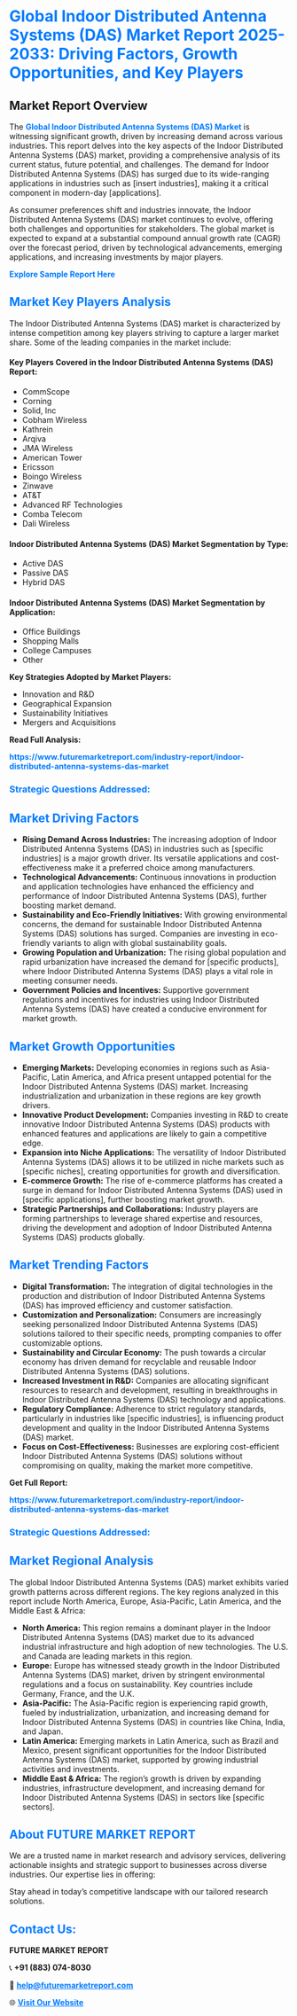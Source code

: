 <h1 style="color: #007BFF;">Global Indoor Distributed Antenna Systems (DAS) Market Report 2025-2033: Driving Factors, Growth Opportunities, and Key Players</h1>

<section id="overview">
<h2>Market Report Overview</h2>
<p>The <a href="https://www.futuremarketreport.com/industry-report/indoor-distributed-antenna-systems-das-market" style="color: #007BFF; text-decoration: none;"><strong>Global Indoor Distributed Antenna Systems (DAS) Market</strong></a> is witnessing significant growth, driven by increasing demand across various industries. This report delves into the key aspects of the Indoor Distributed Antenna Systems (DAS) market, providing a comprehensive analysis of its current status, future potential, and challenges. The demand for Indoor Distributed Antenna Systems (DAS) has surged due to its wide-ranging applications in industries such as [insert industries], making it a critical component in modern-day [applications].</p>
<p>As consumer preferences shift and industries innovate, the Indoor Distributed Antenna Systems (DAS) market continues to evolve, offering both challenges and opportunities for stakeholders. The global market is expected to expand at a substantial compound annual growth rate (CAGR) over the forecast period, driven by technological advancements, emerging applications, and increasing investments by major players.</p>
</section>

<section id="overview">
<p><a href="https://www.futuremarketreport.com/request-sample/reportId=51698" style="color: #007BFF; text-decoration: none;"><strong>Explore Sample Report Here</strong></a></p>
</section>

<section id="key-players">
<h2 style="color: #007BFF;">Market Key Players Analysis</h2>
<p>The Indoor Distributed Antenna Systems (DAS) market is characterized by intense competition among key players striving to capture a larger market share. Some of the leading companies in the market include:</p>
<h4>Key Players Covered in the Indoor Distributed Antenna Systems (DAS) Report:</h4>
<ul><li>CommScope</li><li>Corning</li><li>Solid, Inc</li><li>Cobham Wireless</li><li>Kathrein</li><li>Arqiva</li><li>JMA Wireless</li><li>American Tower</li><li>Ericsson</li><li>Boingo Wireless</li><li>Zinwave</li><li>AT&amp;T</li><li>Advanced RF Technologies</li><li>Comba Telecom</li><li>Dali Wireless</li></ul>
<h4>Indoor Distributed Antenna Systems (DAS) Market Segmentation by Type:</h4>
<ul><li>Active DAS</li><li>Passive DAS</li><li>Hybrid DAS</li></ul>

<h4>Indoor Distributed Antenna Systems (DAS) Market Segmentation by Application:</h4>
<ul><li>Office Buildings</li><li>Shopping Malls</li><li>College Campuses</li><li>Other</li></ul>
<p><strong>Key Strategies Adopted by Market Players:</strong></p>
<ul>
<li>Innovation and R&D</li>
<li>Geographical Expansion</li>
<li>Sustainability Initiatives</li>
<li>Mergers and Acquisitions</li>
</ul>
</section>

<section>
<p><strong>Read Full Analysis: </strong></p><a href="https://www.futuremarketreport.com/industry-report/indoor-distributed-antenna-systems-das-market" style="color: #007BFF; text-decoration: none;"><strong>https://www.futuremarketreport.com/industry-report/indoor-distributed-antenna-systems-das-market</strong></a>
<h3 style="color: #007BFF;">Strategic Questions Addressed:</h3>
</section>

<section id="driving-factors">
<h2 style="color: #007BFF;">Market Driving Factors</h2>
<ul>
<li><strong>Rising Demand Across Industries:</strong> The increasing adoption of Indoor Distributed Antenna Systems (DAS) in industries such as [specific industries] is a major growth driver. Its versatile applications and cost-effectiveness make it a preferred choice among manufacturers.</li>
<li><strong>Technological Advancements:</strong> Continuous innovations in production and application technologies have enhanced the efficiency and performance of Indoor Distributed Antenna Systems (DAS), further boosting market demand.</li>
<li><strong>Sustainability and Eco-Friendly Initiatives:</strong> With growing environmental concerns, the demand for sustainable Indoor Distributed Antenna Systems (DAS) solutions has surged. Companies are investing in eco-friendly variants to align with global sustainability goals.</li>
<li><strong>Growing Population and Urbanization:</strong> The rising global population and rapid urbanization have increased the demand for [specific products], where Indoor Distributed Antenna Systems (DAS) plays a vital role in meeting consumer needs.</li>
<li><strong>Government Policies and Incentives:</strong> Supportive government regulations and incentives for industries using Indoor Distributed Antenna Systems (DAS) have created a conducive environment for market growth.</li>
</ul>
</section>

<section id="growth-opportunities">
<h2 style="color: #007BFF;">Market Growth Opportunities</h2>
<ul>
<li><strong>Emerging Markets:</strong> Developing economies in regions such as Asia-Pacific, Latin America, and Africa present untapped potential for the Indoor Distributed Antenna Systems (DAS) market. Increasing industrialization and urbanization in these regions are key growth drivers.</li>
<li><strong>Innovative Product Development:</strong> Companies investing in R&D to create innovative Indoor Distributed Antenna Systems (DAS) products with enhanced features and applications are likely to gain a competitive edge.</li>
<li><strong>Expansion into Niche Applications:</strong> The versatility of Indoor Distributed Antenna Systems (DAS) allows it to be utilized in niche markets such as [specific niches], creating opportunities for growth and diversification.</li>
<li><strong>E-commerce Growth:</strong> The rise of e-commerce platforms has created a surge in demand for Indoor Distributed Antenna Systems (DAS) used in [specific applications], further boosting market growth.</li>
<li><strong>Strategic Partnerships and Collaborations:</strong> Industry players are forming partnerships to leverage shared expertise and resources, driving the development and adoption of Indoor Distributed Antenna Systems (DAS) products globally.</li>
</ul>
</section>

<section id="trending-factors">
<h2 style="color: #007BFF;">Market Trending Factors</h2>
<ul>
<li><strong>Digital Transformation:</strong> The integration of digital technologies in the production and distribution of Indoor Distributed Antenna Systems (DAS) has improved efficiency and customer satisfaction.</li>
<li><strong>Customization and Personalization:</strong> Consumers are increasingly seeking personalized Indoor Distributed Antenna Systems (DAS) solutions tailored to their specific needs, prompting companies to offer customizable options.</li>
<li><strong>Sustainability and Circular Economy:</strong> The push towards a circular economy has driven demand for recyclable and reusable Indoor Distributed Antenna Systems (DAS) solutions.</li>
<li><strong>Increased Investment in R&D:</strong> Companies are allocating significant resources to research and development, resulting in breakthroughs in Indoor Distributed Antenna Systems (DAS) technology and applications.</li>
<li><strong>Regulatory Compliance:</strong> Adherence to strict regulatory standards, particularly in industries like [specific industries], is influencing product development and quality in the Indoor Distributed Antenna Systems (DAS) market.</li>
<li><strong>Focus on Cost-Effectiveness:</strong> Businesses are exploring cost-efficient Indoor Distributed Antenna Systems (DAS) solutions without compromising on quality, making the market more competitive.</li>
</ul>
</section>

<section>
<p><strong>Get Full Report: </strong></p><a href="https://www.futuremarketreport.com/industry-report/indoor-distributed-antenna-systems-das-market" style="color: #007BFF; text-decoration: none;"><strong>https://www.futuremarketreport.com/industry-report/indoor-distributed-antenna-systems-das-market</strong></a>
<h3 style="color: #007BFF;">Strategic Questions Addressed:</h3>
</section>


<section id="regional-analysis">
<h2 style="color: #007BFF;">Market Regional Analysis</h2>
<p>The global Indoor Distributed Antenna Systems (DAS) market exhibits varied growth patterns across different regions. The key regions analyzed in this report include North America, Europe, Asia-Pacific, Latin America, and the Middle East & Africa:</p>
<ul>
<li><strong>North America:</strong> This region remains a dominant player in the Indoor Distributed Antenna Systems (DAS) market due to its advanced industrial infrastructure and high adoption of new technologies. The U.S. and Canada are leading markets in this region.</li>
<li><strong>Europe:</strong> Europe has witnessed steady growth in the Indoor Distributed Antenna Systems (DAS) market, driven by stringent environmental regulations and a focus on sustainability. Key countries include Germany, France, and the U.K.</li>
<li><strong>Asia-Pacific:</strong> The Asia-Pacific region is experiencing rapid growth, fueled by industrialization, urbanization, and increasing demand for Indoor Distributed Antenna Systems (DAS) in countries like China, India, and Japan.</li>
<li><strong>Latin America:</strong> Emerging markets in Latin America, such as Brazil and Mexico, present significant opportunities for the Indoor Distributed Antenna Systems (DAS) market, supported by growing industrial activities and investments.</li>
<li><strong>Middle East & Africa:</strong> The region’s growth is driven by expanding industries, infrastructure development, and increasing demand for Indoor Distributed Antenna Systems (DAS) in sectors like [specific sectors].</li>
</ul>
</section>

<footer>
<h2 style="color: #007BFF;">About FUTURE MARKET REPORT</h2>
<p>We are a trusted name in market research and advisory services, delivering actionable insights and strategic support to businesses across diverse industries. Our expertise lies in offering:</p>

<p>Stay ahead in today’s competitive landscape with our tailored research solutions.</p>

<h2 style="color: #007BFF;">Contact Us:</h2>
<p><strong>FUTURE MARKET REPORT</strong></p>
<p>📞 <strong>+91 (883) 074-8030</strong></p>
<p>📧 <strong><a href="mailto:help@futuremarketreport.com" style="color: #007BFF;">help@futuremarketreport.com</a></strong></p>
<p>🌐 <strong><a href="https://www.futuremarketreport.com/" style="color: #007BFF;">Visit Our Website</a></strong></p>
</footer>